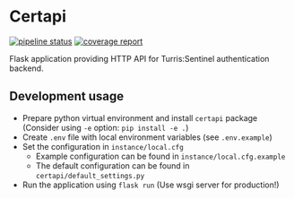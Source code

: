 # Certapi

[![pipeline status](https://gitlab.nic.cz/turris/sentinel/cert-api/badges/master/pipeline.svg)](https://gitlab.nic.cz/turris/sentinel/cert-api/commits/master)
[![coverage report](https://gitlab.nic.cz/turris/sentinel/cert-api/badges/master/coverage.svg)](https://gitlab.nic.cz/turris/sentinel/cert-api/commits/master)

Flask application providing HTTP API for Turris:Sentinel authentication backend.


## Development usage

- Prepare python virtual environment and install `certapi` package (Consider
  using `-e` option: `pip install -e .`)
- Create `.env` file with local environment variables (see `.env.example`)
- Set the configuration in `instance/local.cfg`
    - Example configuration can be found in `instance/local.cfg.example`
    - The default configuration can be found in `certapi/default_settings.py`
- Run the application using `flask run` (Use wsgi server for production!)
